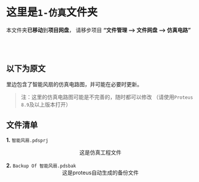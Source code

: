 
# 这里是`1-仿真`文件夹

本文件夹<b>已移动</b>到**项目网盘**， 请移步项目 <b>“文件管理 --> 文件网盘 --> 仿真电路”</b>

<br>
<br>

## 以下为原文

里边包含了智能风扇的仿真电路图，并可能在必要时更新。
> 注：这里的仿真电路图可能是不完善的，随时都可以修改
（请使用`Proteus 8.9`及以上版本打开）


文件清单
 - 
 <b>1.</b> `智能风扇.pdsprj`<br><center>这是仿真工程文件<br></center><br>
 <b>2.</b> `Backup Of 智能风扇.pdsbak`<br><center>这是proteus自动生成的备份文件